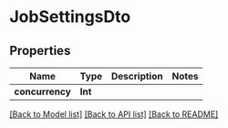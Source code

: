 # JobSettingsDto

## Properties
Name | Type | Description | Notes
------------ | ------------- | ------------- | -------------
**concurrency** | **Int** |  | 

[[Back to Model list]](../README.md#documentation-for-models) [[Back to API list]](../README.md#documentation-for-api-endpoints) [[Back to README]](../README.md)


